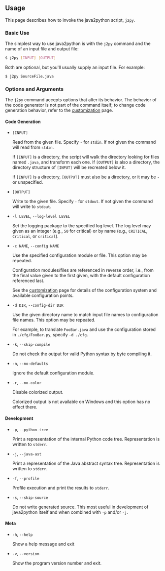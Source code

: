 ## Usage

This page describes how to invoke the java2python script, `j2py`.


### Basic Use

The simplest way to use java2python is with the `j2py` command
and the name of an input file and output file:

```bash
$ j2py [INPUT] [OUTPUT]
```

Both are optional, but you'll usually supply an input file.  For example:

```bash
$ j2py SourceFile.java
```


### Options and Arguments

The `j2py` command accepts options that alter its behavior.
The behavior of the code generator is not part of the command itself;
to change code generation behavior, refer to the [customization][]
page.


#### Code Generation

  * `[INPUT]`

    Read from the given file.  Specify `-` for `stdin`.  If not
    given the command will read from `stdin`.
    
    If `[INPUT]` is a directory, the script will walk the directory looking for
    files named `.java`, and transform each one.  If `[OUTPUT]` is also a
    directory, the directory structure of `[INPUT]` will be recreated below it.
    
    If `[INPUT]` is a directory, `[OUTPUT]` must also be a directory, or it may
    be `-` or unspecified.

  * `[OUTPUT]`

    Write to the given file.  Specify `-` for `stdout`.  If not
    given the command will write to `stdout`.

  * `-l LEVEL`, `--log-level LEVEL`

    Set the logging package to the specified log level.  The log level
    may given as an integer (e.g., `50` for critical) or by name
    (e.g., `CRITICAL`, `Critical`, or `critical`).

  * `-c NAME`, `--config NAME`

    Use the specified configuration module or file.  This option may
    be repeated.

    Configuration modules/files are referenced in reverse order, i.e.,
    from the final value given to the first given, with the default
    configuration referenced last.

    See the [customization][] page for details of the
    configuration system and available configuration points.

  * `-d DIR`, `--config-dir DIR`

    Use the given directory name to match input file names to
    configuration file names.  This option may be repeated.
    
    For example, to translate
    `FooBar.java` and use the configuration stored in
    `./cfg/FooBar.py`, specify `-d ./cfg`.

  * `-k`, `--skip-compile`

    Do not check the output for valid Python syntax by byte compiling it.

  * `-n`, `--no-defaults`

    Ignore the default configuration module.

  * `-r`, `--no-color`

    Disable colorized output.

    Colorized output is not available on Windows and this option has no effect
    there.


#### Development

  * `-p`, `--python-tree`

    Print a representation of the internal Python code tree.
    Representation is written to `stderr`.

  * `-j`, `--java-ast`

    Print a representation of the Java abstract syntax tree.
    Representation is written to `stderr`.

  * `-f`, `--profile`

    Profile execution and print the results to `stderr`.

  * `-s`, `--skip-source`

    Do not write generated source.  This most useful in development of
    java2python itself and when combined with `-p` and/or
    `-j`.


#### Meta

  * `-h`, `--help`

    Show a help message and exit

  * `-v`, `--version`

    Show the program version number and exit.



[customization]: https://github.com/natural/java2python/tree/master/doc/customization.md
